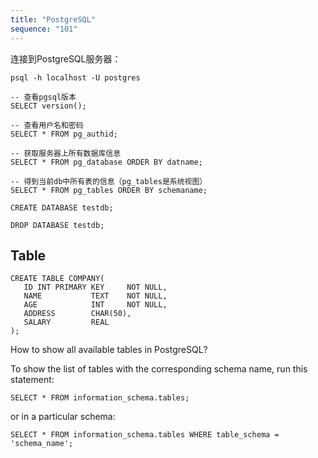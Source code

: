 ```yaml
---
title: "PostgreSQL"
sequence: "101"
---
```


连接到PostgreSQL服务器：

```text
psql -h localhost -U postgres
```

```text
-- 查看pgsql版本
SELECT version();

-- 查看用户名和密码
SELECT * FROM pg_authid;

-- 获取服务器上所有数据库信息
SELECT * FROM pg_database ORDER BY datname;

-- 得到当前db中所有表的信息（pg_tables是系统视图）
SELECT * FROM pg_tables ORDER BY schemaname;
```

```text
CREATE DATABASE testdb;
```

```text
DROP DATABASE testdb;
```

## Table

```text
CREATE TABLE COMPANY(
   ID INT PRIMARY KEY     NOT NULL,
   NAME           TEXT    NOT NULL,
   AGE            INT     NOT NULL,
   ADDRESS        CHAR(50),
   SALARY         REAL
);
```

How to show all available tables in PostgreSQL?

To show the list of tables with the corresponding schema name, run this statement:

```text
SELECT * FROM information_schema.tables;
```

or in a particular schema:

```text
SELECT * FROM information_schema.tables WHERE table_schema = 'schema_name';
```


